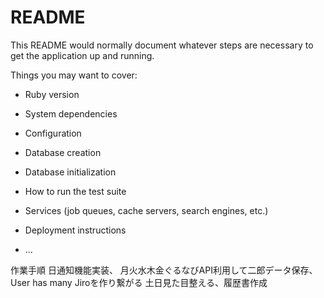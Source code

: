 # README

This README would normally document whatever steps are necessary to get the
application up and running.

Things you may want to cover:

* Ruby version

* System dependencies

* Configuration

* Database creation

* Database initialization

* How to run the test suite

* Services (job queues, cache servers, search engines, etc.)

* Deployment instructions

* ...

作業手順
日通知機能実装、
月火水木金ぐるなびAPI利用して二郎データ保存、User has many Jiroを作り繋がる
土日見た目整える、履歴書作成
